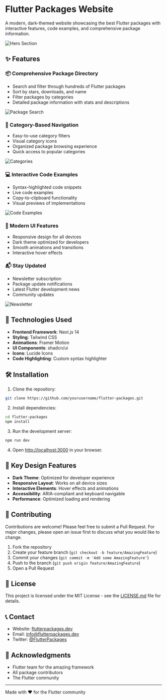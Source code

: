 # Flutter Packages Website

A modern, dark-themed website showcasing the best Flutter packages with interactive features, code examples, and comprehensive package information.

![Hero Section](https://hebbkx1anhila5yf.public.blob.vercel-storage.com/Screenshot%20%2853%29-wBVBN5uCj859rovrbSQla5UMV1q9Xb.png)

## ✨ Features

### 📦 Comprehensive Package Directory
- Search and filter through hundreds of Flutter packages
- Sort by stars, downloads, and name
- Filter packages by categories
- Detailed package information with stats and descriptions

![Package Search](https://hebbkx1anhila5yf.public.blob.vercel-storage.com/Screenshot%20%2856%29-ENvW5o7uNz1kzckSqwjaZjnLU8OTuu.png)

### 🎯 Category-Based Navigation
- Easy-to-use category filters
- Visual category icons
- Organized package browsing experience
- Quick access to popular categories

![Categories](https://hebbkx1anhila5yf.public.blob.vercel-storage.com/Screenshot%20%2854%29-zX5jXrSld2f8AwRJyPLOToQDaVg3D8.png)

### 💻 Interactive Code Examples
- Syntax-highlighted code snippets
- Live code examples
- Copy-to-clipboard functionality
- Visual previews of implementations

![Code Examples](https://hebbkx1anhila5yf.public.blob.vercel-storage.com/Screenshot%20%2855%29-ppVVocF5a0ylCq93mATvpVsAGdfgMs.png)

### 📱 Modern UI Features
- Responsive design for all devices
- Dark theme optimized for developers
- Smooth animations and transitions
- Interactive hover effects

### 📬 Stay Updated
- Newsletter subscription
- Package update notifications
- Latest Flutter development news
- Community updates

![Newsletter](https://hebbkx1anhila5yf.public.blob.vercel-storage.com/Screenshot%20%2857%29-IqZzw93pgkYuv5Ey56xGkZgewJm2AW.png)

## 🚀 Technologies Used

- **Frontend Framework**: Next.js 14
- **Styling**: Tailwind CSS
- **Animations**: Framer Motion
- **UI Components**: shadcn/ui
- **Icons**: Lucide Icons
- **Code Highlighting**: Custom syntax highlighter

## 🛠️ Installation

1. Clone the repository:
```bash
git clone https://github.com/yourusername/flutter-packages.git
```

2. Install dependencies:
```bash
cd flutter-packages
npm install
```

3. Run the development server:
```bash
npm run dev
```

4. Open [http://localhost:3000](http://localhost:3000) in your browser.

## 🎨 Key Design Features

- **Dark Theme**: Optimized for developer experience
- **Responsive Layout**: Works on all device sizes
- **Interactive Elements**: Hover effects and animations
- **Accessibility**: ARIA-compliant and keyboard navigable
- **Performance**: Optimized loading and rendering

## 🤝 Contributing

Contributions are welcome! Please feel free to submit a Pull Request. For major changes, please open an issue first to discuss what you would like to change.

1. Fork the repository
2. Create your feature branch (`git checkout -b feature/AmazingFeature`)
3. Commit your changes (`git commit -m 'Add some AmazingFeature'`)
4. Push to the branch (`git push origin feature/AmazingFeature`)
5. Open a Pull Request

## 📄 License

This project is licensed under the MIT License - see the [LICENSE.md](LICENSE.md) file for details.

## 📞 Contact

- Website: [flutterpackages.dev](https://flutterpackages.dev)
- Email: info@flutterpackages.dev
- Twitter: [@FlutterPackages](https://twitter.com/FlutterPackages)

## 🙏 Acknowledgments

- Flutter team for the amazing framework
- All package contributors
- The Flutter community

---

Made with ❤️ for the Flutter community
